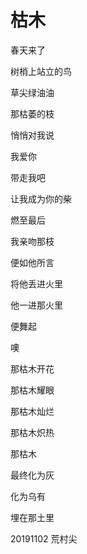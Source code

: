 # 枯木

春天来了

树梢上站立的鸟

草尖绿油油

那枯萎的枝

悄悄对我说

我爱你

带走我吧

让我成为你的柴

燃至最后

我亲吻那枝

便如他所言

将他丢进火里

他一进那火里

便舞起

噢

那枯木开花

那枯木耀眼

那枯木灿烂

那枯木炽热

那枯木

最终化为灰

化为乌有

埋在那土里


20191102 荒村尖